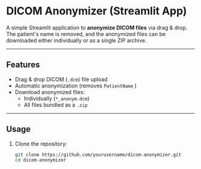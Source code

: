 # DICOM Anonymizer (Streamlit App)

A simple Streamlit application to **anonymize DICOM files** via drag & drop.  
The patient's name is removed, and the anonymized files can be downloaded either individually or as a single ZIP archive.

---

## Features
- Drag & drop DICOM (`.dcm`) file upload
- Automatic anonymization (removes `PatientName` )
- Download anonymized files:
  - Individually (`*_anonym.dcm`)
  - All files bundled as a `.zip`

---

## Usage
1. Clone the repository:
   ```bash
   git clone https://github.com/yourusername/dicom-anonymizer.git
   cd dicom-anonymizer

